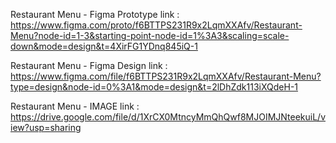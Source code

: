 Restaurant Menu - Figma Prototype link : https://www.figma.com/proto/f6BTTPS231R9x2LqmXXAfv/Restaurant-Menu?node-id=1-3&starting-point-node-id=1%3A3&scaling=scale-down&mode=design&t=4XirFG1YDnq845iQ-1

Restaurant Menu - Figma Design link : https://www.figma.com/file/f6BTTPS231R9x2LqmXXAfv/Restaurant-Menu?type=design&node-id=0%3A1&mode=design&t=2lDhZdk113iXQdeH-1

Restaurant Menu - IMAGE link : https://drive.google.com/file/d/1XrCX0MtncyMmQhQwf8MJOIMJNteekuiL/view?usp=sharing
